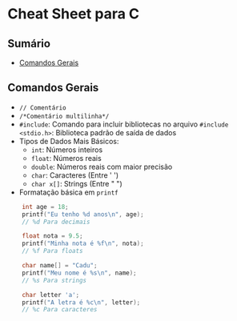# Cheat Sheet para C

## Sumário

- [Comandos Gerais](#comandos-gerais)

## Comandos Gerais

- ```// Comentário```
- ```/*Comentário multilinha*/```
- ```#include```: Comando para incluir bibliotecas no arquivo
    ```#include <stdio.h>```: Biblioteca padrão de saída de dados
- Tipos de Dados Mais Básicos:
    - ```int```: Números inteiros
    - ```float```: Números reais
    - ```double```: Números reais com maior precisão
    - ```char```: Caracteres (Entre ' ')
    - ```char x[]```: Strings (Entre " ")
- Formatação básica em ```printf```

```c
    int age = 18;
    printf("Eu tenho %d anos\n", age);
    // %d Para decimais

    float nota = 9.5;
    printf("Minha nota é %f\n", nota);
    // %f Para floats

    char name[] = "Cadu";
    printf("Meu nome é %s\n", name);
    // %s Para strings

    char letter 'a';
    printf("A letra é %c\n", letter);
    // %c Para caracteres

```
